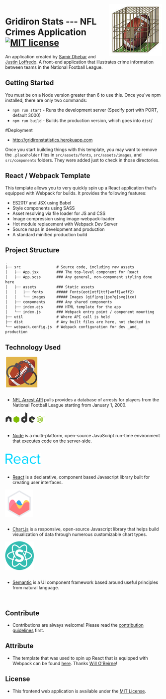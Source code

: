 <img src="src/assets/images/football.jpg" align="right" />

# Gridiron Stats --- NFL Crimes Application <br> [![MIT license](https://img.shields.io/badge/license-MIT-blue.svg)](https://raw.githubusercontent.com/samirdhebar/Gridiron_Stats/master/LICENSE.md)
An application created by [Samir Dhebar](https://github.com/samirdhebar) and [Justin Loffredo](https://github.com/justloffredo). A front-end application that illustrates crime information between teams in the National Football League.

## Getting Started

You must be on a Node version greater than 6 to use this. Once you've npm
installed, there are only two commands:

* `npm run start` - Runs the development server (Specify port with PORT, default 3000)
* `npm run build` - Builds the production version, which goes into `dist`/

#Deployment
* http://gridironstatistics.herokuapp.com

Once you start building things with this template, you may want to remove the
`.placeholder` files in `src/assets/fonts`, `src/assets/images`, and
`src/components` folders. They were added just to check in those directories.

## React / Webpack Template

This template allows you to very quickly spin up a React application that's
equipped with Webpack for builds. It provides the following features:

* ES2017 and JSX using Babel
* Style components using SASS
* Asset resolving via file loader for JS and CSS
* Image compression using image-webpack-loader
* Hot module replacement with Webpack Dev Server
* Source maps in development and production
* A standard minified production build

## Project Structure

```
.
├── src                # Source code, including raw assets
│   ├── App.jsx        ### The top-level component for React
│   ├── App.scss       ### Any general, non-component styling done here
│   ├── assets         ### Static assets
│   │   ├── fonts      ##### Fonts(eot|otf|ttf|woff|woff2)
│   │   └── images     ##### Images (gif|png|jpe?g|svg|ico)
│   ├── components     ### Any shared components
│   ├── index.ejs      ### HTML template for the app
│   └── index.js       ### Webpack entry point / component mounting
├── util               # Where API call is held    
├── dist               # Any built files are here, not checked in
└── webpack.config.js  # Webpack configuration for dev _and_ production
```

## Technology Used
<img src="src/assets/images/rsz_1nflarrests.png" align="center" /> <br><br>
* [NFL Arrest API](http://www.nflarrest.com/) pulls provides a database of arrests for players from the National Football League starting from January 1, 2000.

<img src="src/assets/images/node.png" align= "center" /> <br><br>  
* [Node](https://nodejs.org/en/) is a multi-platform, open-source JavaScript run-time environment that executes code on the server-side.
<br><br>

<img src="src/assets/images/react1.png" align= "center" /> <br><br>  
* [React](https://facebook.github.io/react/) is a declarative, component based Javascript library built for creating user interfaces.

<img src="src/assets/images/rsz_chart.png" align="center" /> <br><br>
* [Chart.js](http://www.chartjs.org/) is a responsive, open-source Javascript library that helps build visualization of data through numerous customizable chart types.

<img src="src/assets/images/rsz_semantic.png" align= "center" /> <br><br>
* [Semantic](http://www.semantic-ui.com) is a UI component framework based around useful principles from natural language.
<br>


## Contribute
* Contributions are always welcome! Please read the [contribution guidelines](CONTRIBUTING.md) first.

## Attribute
* The template that was used to spin up React that is equipped with Webpack can be found [here](https://github.com/wbobeirne/nycda-react-webpack-template). Thanks [Will O'Beirne](https://github.com/wbobeirne)!

## License
* This frontend web application is available under the [MIT License](https://github.com/samirdhebar/Gridiron_Stats/blob/master/LICENSE.md).
